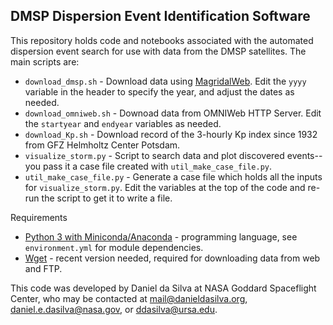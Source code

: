 DMSP Dispersion Event Identification Software
---------------------------------------------

This repository holds code and notebooks associated with the automated dispersion event search for use with data from the DMSP satellites. The main scripts are:

* `download_dmsp.sh` - Download data using [MagridalWeb](http://cedar.openmadrigal.org/madrigalDownload). Edit the `yyyy` variable in the header to specify the year, and adjust the dates as needed.
* `download_omniweb.sh` - Downoad data from OMNIWeb HTTP Server. Edit the `startyear` and `endyear` variables as needed.
* `download_Kp.sh` - Download record of the 3-hourly Kp index since 1932 from GFZ Helmholtz Center Potsdam. 
* `visualize_storm.py` - Script to search data and plot discovered events-- you pass it a case file created with `util_make_case_file.py`.
* `util_make_case_file.py` - Generate a case file which holds all the inputs for `visualize_storm.py`. Edit the variables at the top of the code and re-run the script to get it to write a file.

Requirements
* [Python 3 with Miniconda/Anaconda](https://docs.conda.io/en/latest/miniconda.html) - programming language, see `environment.yml` for module dependencies.
* [Wget](https://www.gnu.org/software/wget/) - recent version needed, required for downloading data from web and FTP.

This code was developed by Daniel da Silva at NASA Goddard Spaceflight Center, who may be contacted at [mail@danieldasilva.org](mailto:mail@danieldasilva.org), [daniel.e.dasilva@nasa.gov](mailto:daniel.e.dasilva@nasa.gov), or [ddasilva@ursa.edu](mailto:ddasilva@usra.edu).


